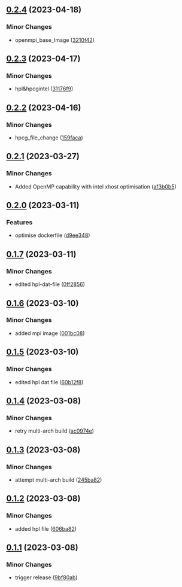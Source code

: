 ## [0.2.4](https://github.com/Crambor/hpl/compare/v0.2.3...v0.2.4) (2023-04-18)


### Minor Changes

* openmpi_base_Image ([3210f42](https://github.com/Crambor/hpl/commit/3210f422fd667d31ae804c387c9fb6c3fdbf4661))

## [0.2.3](https://github.com/Crambor/hpl/compare/v0.2.2...v0.2.3) (2023-04-17)


### Minor Changes

* hpl&hpcgintel ([31176f9](https://github.com/Crambor/hpl/commit/31176f96f9163212248de49bc44b4232caeda976))

## [0.2.2](https://github.com/Crambor/hpl/compare/v0.2.1...v0.2.2) (2023-04-16)


### Minor Changes

* hpcg_file_change ([159faca](https://github.com/Crambor/hpl/commit/159faca4bc447fe07fe8373e980758398dd7c5c9))

## [0.2.1](https://github.com/Crambor/hpl/compare/v0.2.0...v0.2.1) (2023-03-27)


### Minor Changes

* Added OpenMP capability with intel xhost optimisation ([af3b0b5](https://github.com/Crambor/hpl/commit/af3b0b52ba6563a101cd0a8b025f91d9187810a2))

## [0.2.0](https://github.com/Crambor/hpl/compare/v0.1.7...v0.2.0) (2023-03-11)


### Features

* optimise dockerfile ([d9ee348](https://github.com/Crambor/hpl/commit/d9ee348208afaf63b9a7dddae269d1ede5e16be0))

## [0.1.7](https://github.com/Crambor/hpl/compare/v0.1.6...v0.1.7) (2023-03-11)


### Minor Changes

* edited hpl-dat-file ([0ff2856](https://github.com/Crambor/hpl/commit/0ff2856e4044df7d30ee9e4595c382bbfe79fdd0))

## [0.1.6](https://github.com/Crambor/hpl/compare/v0.1.5...v0.1.6) (2023-03-10)


### Minor Changes

* added mpi image ([001bc08](https://github.com/Crambor/hpl/commit/001bc089600df04b79364032b4af54cb45da3505))

## [0.1.5](https://github.com/Crambor/hpl/compare/v0.1.4...v0.1.5) (2023-03-10)


### Minor Changes

* edited hpl dat file ([60b12f8](https://github.com/Crambor/hpl/commit/60b12f8803ac18a8c819637509aa3a5a8d5d4a31))

## [0.1.4](https://github.com/Crambor/hpl/compare/v0.1.3...v0.1.4) (2023-03-08)


### Minor Changes

* retry multi-arch build ([ac0974e](https://github.com/Crambor/hpl/commit/ac0974e610c9bfcc5588c4365f21c0c3424d1c01))

## [0.1.3](https://github.com/Crambor/hpl/compare/v0.1.2...v0.1.3) (2023-03-08)


### Minor Changes

* attempt multi-arch build ([245ba82](https://github.com/Crambor/hpl/commit/245ba82e69df7ccac3de05fa8400622c26694163))

## [0.1.2](https://github.com/Crambor/hpl/compare/v0.1.1...v0.1.2) (2023-03-08)


### Minor Changes

* added hpl file ([606ba82](https://github.com/Crambor/hpl/commit/606ba82a159d5e52170d25fb1b9df7a7cb61501d))

## [0.1.1](https://github.com/Crambor/hpl/compare/v0.1.0...v0.1.1) (2023-03-08)


### Minor Changes

* trigger release ([9bf80ab](https://github.com/Crambor/hpl/commit/9bf80ab7cca75a5cebfa9eaeec51f9ac17604765))
